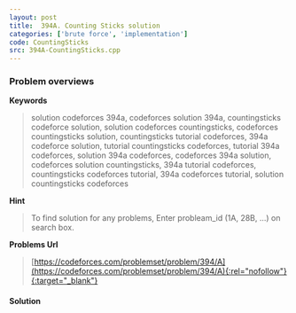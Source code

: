 ```yaml
---
layout: post
title:  394A. Counting Sticks solution
categories: ['brute force', 'implementation']
code: CountingSticks
src: 394A-CountingSticks.cpp
---
```

### **Problem overviews**

**Keywords**
> solution codeforces 394a, codeforces solution 394a, countingsticks codeforce solution, solution codeforces countingsticks, codeforces countingsticks solution, countingsticks tutorial codeforces, 394a codeforce solution, tutorial countingsticks codeforces, tutorial 394a codeforces, solution 394a codeforces, codeforces 394a solution, codeforces solution countingsticks, 394a tutorial codeforces, countingsticks codeforces tutorial, 394a codeforces tutorial, solution countingsticks codeforces

**Hint**
> To find solution for any problems, Enter probleam_id (1A, 28B, ...) on search box. 

**Problems Url**
> [https://codeforces.com/problemset/problem/394/A](https://codeforces.com/problemset/problem/394/A){:rel="nofollow"}{:target="_blank"}

#### **Solution**



